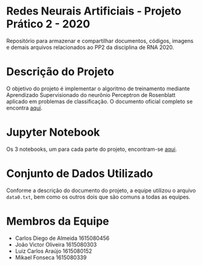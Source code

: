 # Redes Neurais Artificiais - Projeto Prático 2 - 2020

Repositório para armazenar e compartilhar documentos, códigos, imagens e demais arquivos relacionados ao PP2 da disciplina de RNA 2020.

# Descrição do Projeto

O objetivo do projeto é implementar o algoritmo de treinamento mediante Aprendizado Supervisionado do neurônio Perceptron de Rosenblatt aplicado em problemas de classificação. O documento oficial completo se encontra [aqui](/Docs/rna-2020.1-pp2.pdf).

# Jupyter Notebook

Os 3 notebooks, um para cada parte do projeto, encontram-se [aqui](/main/).

# Conjunto de Dados Utilizado

Conforme a descrição do documento do projeto, a equipe utilizou o arquivo `data0.txt`, bem como os outros dois que são comuns a todas as equipes.

# Membros da Equipe

- Carlos Diego de Almeida 1615080456
- João Victor Oliveira 1615080303
- Luiz Carlos Araújo 1615080152
- Mikael Fonseca 1615080339
